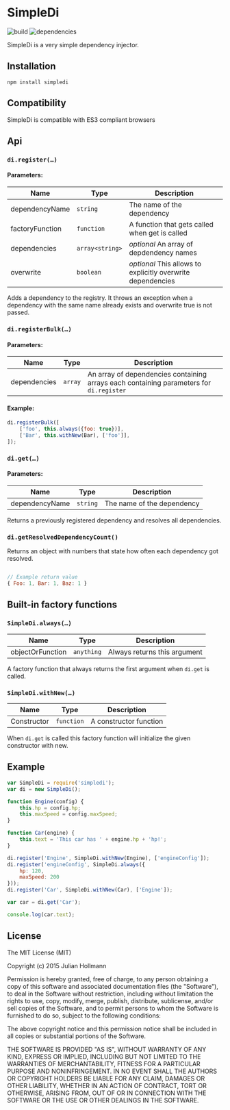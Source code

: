 # SimpleDi

![build](https://api.travis-ci.org/nerdbeere/simpledi.svg?branch=master)
![dependencies](https://david-dm.org/nerdbeere/simpledi.svg)

SimpleDi is a very simple dependency injector.

## Installation

`npm install simpledi`

## Compatibility

SimpleDi is compatible with ES3 compliant browsers

## Api

### `di.register(…)`

#### Parameters:

Name | Type | Description
-----|------|------------
dependencyName | `string` | The name of the dependency
factoryFunction | `function` | A function that gets called when get is called
dependencies | `array<string>` | *optional* An array of depdendency names
overwrite | `boolean` | *optional* This allows to explicitly overwrite dependencies

Adds a dependency to the registry.
It throws an exception when a dependency with the same name already exists and overwrite true is not passed.

### `di.registerBulk(…)`

#### Parameters:

Name | Type | Description
-----|------|------------
dependencies | `array` | An array of dependencies containing arrays each containing parameters for `di.register`

#### Example:

```javascript
di.registerBulk([
    ['foo', this.always({foo: true})],
    ['Bar', this.withNew(Bar), ['foo']],
]);
```

### `di.get(…)`

#### Parameters:

Name | Type | Description
-----|------|------------
dependencyName | `string` | The name of the dependency

Returns a previously registered dependency and resolves all dependencies.

### `di.getResolvedDependencyCount()`

Returns an object with numbers that state how often each dependency got resolved.

```javascript

// Example return value
{ Foo: 1, Bar: 1, Baz: 1 }

```

## Built-in factory functions

### `SimpleDi.always(…)`

Name | Type | Description
-----|------|------------
objectOrFunction | `anything` | Always returns this argument

A factory function that always returns the first argument when `di.get` is called.

### `SimpleDi.withNew(…)`

Name | Type | Description
-----|------|------------
Constructor | `function` | A constructor function

When `di.get` is called this factory function will initialize the given constructor with new.

## Example

```javascript
var SimpleDi = require('simpledi');
var di = new SimpleDi();

function Engine(config) {
    this.hp = config.hp;
    this.maxSpeed = config.maxSpeed;
}

function Car(engine) {
    this.text = 'This car has ' + engine.hp + 'hp!';
}

di.register('Engine', SimpleDi.withNew(Engine), ['engineConfig']);
di.register('engineConfig', SimpleDi.always({
    hp: 120,
    maxSpeed: 200
}));
di.register('Car', SimpleDi.withNew(Car), ['Engine']);

var car = di.get('Car');

console.log(car.text);
```

## License

The MIT License (MIT)

Copyright (c) 2015 Julian Hollmann

Permission is hereby granted, free of charge, to any person obtaining a copy
of this software and associated documentation files (the "Software"), to deal
in the Software without restriction, including without limitation the rights
to use, copy, modify, merge, publish, distribute, sublicense, and/or sell
copies of the Software, and to permit persons to whom the Software is
furnished to do so, subject to the following conditions:

The above copyright notice and this permission notice shall be included in
all copies or substantial portions of the Software.

THE SOFTWARE IS PROVIDED "AS IS", WITHOUT WARRANTY OF ANY KIND, EXPRESS OR
IMPLIED, INCLUDING BUT NOT LIMITED TO THE WARRANTIES OF MERCHANTABILITY,
FITNESS FOR A PARTICULAR PURPOSE AND NONINFRINGEMENT. IN NO EVENT SHALL THE
AUTHORS OR COPYRIGHT HOLDERS BE LIABLE FOR ANY CLAIM, DAMAGES OR OTHER
LIABILITY, WHETHER IN AN ACTION OF CONTRACT, TORT OR OTHERWISE, ARISING FROM,
OUT OF OR IN CONNECTION WITH THE SOFTWARE OR THE USE OR OTHER DEALINGS IN
THE SOFTWARE.
